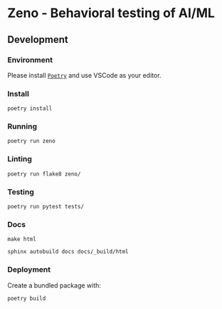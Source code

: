 # Zeno - Behavioral testing of AI/ML

## Development

### Environment

Please install [`Poetry`](https://python-poetry.org/docs/master/#installing-with-the-official-installer) and use VSCode as your editor.

### Install

`poetry install`

### Running

`poetry run zeno`

### Linting

`poetry run flake8 zeno/`

### Testing

`poetry run pytest tests/`

### Docs

`make html`

`sphinx autobuild docs docs/_build/html`

### Deployment

Create a bundled package with:

`poetry build`
